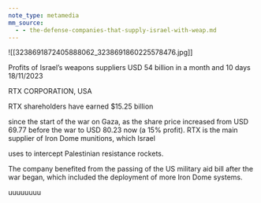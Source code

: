 ```yaml
---
note_type: metamedia
mm_source:
  - - the-defense-companies-that-supply-israel-with-weap.md
---
```


![[3238691872405888062_3238691860225578476.jpg]]

Profits of Israel’s weapons suppliers
USD 54 billion in a month and 10 days
18/11/2023

RTX CORPORATION, USA

RTX shareholders have earned $15.25 billion

since the start of the war on Gaza, as the share
price increased from USD 69.77 before the war to
USD 80.23 now (a 15% profit). RTX is the main
supplier of Iron Dome munitions, which Israel

uses to intercept Palestinian resistance rockets.

The company benefited from the passing of the US
military aid bill after the war began, which included
the deployment of more Iron Dome systems.

uuuuuuuu

